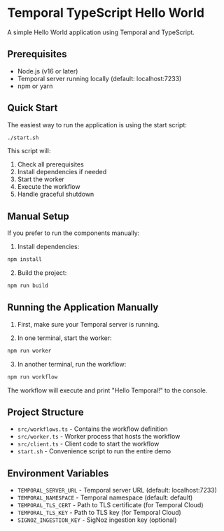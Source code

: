 # Temporal TypeScript Hello World

A simple Hello World application using Temporal and TypeScript.

## Prerequisites

- Node.js (v16 or later)
- Temporal server running locally (default: localhost:7233)
- npm or yarn

## Quick Start

The easiest way to run the application is using the start script:

```bash
./start.sh
```

This script will:
1. Check all prerequisites
2. Install dependencies if needed
3. Start the worker
4. Execute the workflow
5. Handle graceful shutdown

## Manual Setup

If you prefer to run the components manually:

1. Install dependencies:
```bash
npm install
```

2. Build the project:
```bash
npm run build
```

## Running the Application Manually

1. First, make sure your Temporal server is running.

2. In one terminal, start the worker:
```bash
npm run worker
```

3. In another terminal, run the workflow:
```bash
npm run workflow
```

The workflow will execute and print "Hello Temporal!" to the console.

## Project Structure

- `src/workflows.ts` - Contains the workflow definition
- `src/worker.ts` - Worker process that hosts the workflow
- `src/client.ts` - Client code to start the workflow
- `start.sh` - Convenience script to run the entire demo

## Environment Variables

- `TEMPORAL_SERVER_URL` - Temporal server URL (default: localhost:7233)
- `TEMPORAL_NAMESPACE` - Temporal namespace (default: default)
- `TEMPORAL_TLS_CERT` - Path to TLS certificate (for Temporal Cloud)
- `TEMPORAL_TLS_KEY` - Path to TLS key (for Temporal Cloud)
- `SIGNOZ_INGESTION_KEY` - SigNoz ingestion key (optional) 